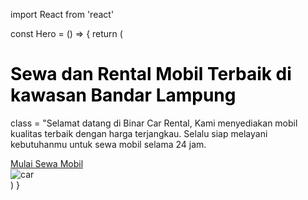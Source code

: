 import React from 'react'

const Hero = () => {
    return (
        <div id="hero-section" class="bg-light-purpple position-relative" >
            <div class="container">
                <div class="row">
                    <div class="col-6 left-hero pr-4 d-flex align-items-center">
                        <div class="box">
                            <h1 class="heading-style" style="color: black;"> Sewa dan Rental Mobil Terbaik di kawasan Bandar Lampung</h1>
                            <p>class = "Selamat datang di Binar Car Rental, Kami menyediakan mobil kualitas terbaik dengan harga terjangkau. Selalu siap melayani kebutuhanmu untuk sewa mobil selama 24 jam.</p> 
                                <a class="btn btn-green mt-3 text-light" href="#">Mulai Sewa Mobil</a>
                        </div>
                    </div>
                    <div class="col-lg-6 right-hero"></div>
                    <img class="car img-fluid" src="mobilporject.jpg" alt="car"/>
                    <div />
                </div>
            </div>
    )
}
